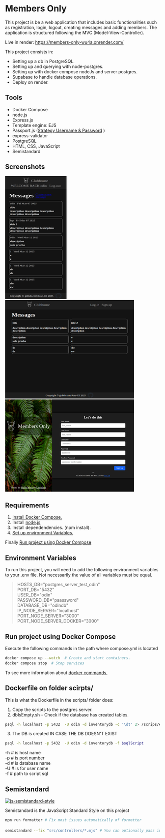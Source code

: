 # Members Only

This project is be a web application that includes basic functionalities such as registration, login, logout, creating messages and adding members. The application is structured following the MVC (Model-View-Controller).

Live in render: https://members-only-wu4a.onrender.com/

This project consists in:

- Setting up a db in PostgreSQL.
- Setting up and querying with node-postgres.
- Setting up with docker compose nodeJs and server postgres.
- Supabase to handle database operations.
- Deploy on render.

## Tools

- Docker Compose
- node.js
- Express.js
- Template engine: EJS
- Passport.js ([Strategy Username & Password](https://www.passportjs.org/howtos/password/) )
- express-validator
- PostgreSQL
- HTML, CSS, JavaScript
- Semistandard

## Screenshots

<img src="./img/homeiPhoneSE.png" alt="home iPhoneSE" width="200" height="400">
<img src="./img/homeDesktop.png" alt="home Desktop" width="420" height="320">
<img src="./img/signup.png" alt="signup" width="420" height="300">


## Requirements

1. [Install Docker Compose. ](https://docs.docker.com/compose/install/)
2. Install [node.js ](https://nodejs.org/en/download)
3. Install dependendencies. (npm install).
4. [Set up environment Variables. ](#environment-variables)

Finally [Run project using Docker Compose ](#run-project-using-docker-compose)

## Environment Variables

To run this project, you will need to add the following environment variables to your .env file. Not necessarily the value of all variables must be equal.

> HOSTS_DB="postgres_server_test_odin"  
> PORT_DB="5432"  
> USER_DB="odin"  
> PASSWORD_DB="paassword"  
> DATABASE_DB="odindb"  
> IP_NODE_SERVER="localhost"  
> PORT_NODE_SERVER="3000"  
> PORT_NODE_SERVER_DOCKER="3000"

## Run project using Docker Compose

Execute the following commands in the path where compose.yml is located

```bash
docker compose up --watch  # Create and start containers.
docker compose stop  # Stop services
```

To see more information about [docker commands.](./README.Docker.md)

## Dockerfile on folder scirpts/

This is what the Dockerfile in the scripts/ folder does:

1. Copy the scripts to the postgres server.
2. dbIsEmpty.sh - Check if the database has created tables.

```bash
psql -h localhost -p 5432  -U odin -d inventorydb -c '\dt' 2> /scrips/error.txt
```

3. The DB is created IN CASE THE DB DOESN'T EXIST

```bash
psql -h localhost -p 5432  -U odin -d inventorydb -f $sqlScript
```

–h # is host name  
-p # is port number  
-d # is database name  
-U # is for user name  
-f # path to script sql

## Semistandard

[![js-semistandard-style](https://raw.githubusercontent.com/standard/semistandard/master/badge.svg)](https://github.com/standard/semistandard)

Semistandard is the JavaScript Standard Style on this project

```bash
npm run formatter # Fix most issues automatically of formatter

semistandard --fix "src/controllers/*.mjs" # You can optionally pass in a directory (or directories) using the glob pattern.

```
